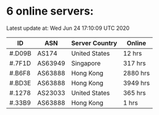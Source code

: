 # 6 online servers:

Latest update at: Wed Jun 24 17:10:09 UTC 2020

| ID | ASN | Server Country | Online |
| -- | --- | -------------- | ------ |
| #.D09B | AS174 | United States | 12 hrs |
| #.7F1D | AS63949 | Singapore | 317 hrs |
| #.B6F8 | AS63888 | Hong Kong | 2880 hrs |
| #.BD3E | AS63888 | Hong Kong | 3949 hrs |
| #.1278 | AS23033 | United States | 365 hrs |
| #.33B9 | AS63888 | Hong Kong | 1 hrs |

